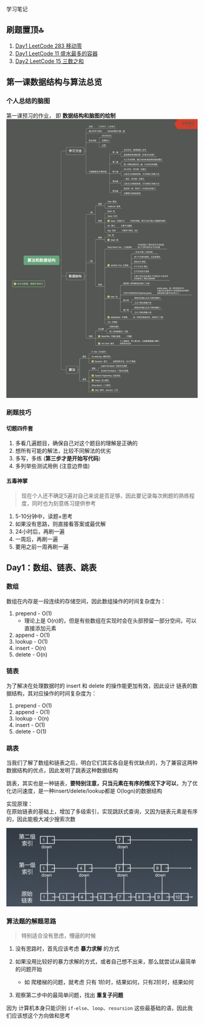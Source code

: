 学习笔记

## 刷题置顶🔝
1. [Day1 LeetCode 283 移动零](./Day1/README.md#1)
2. [Day1 LeetCode 11 盛水最多的容器](./Day1/README.md#2)
3. [Day2 LeetCode 15 三数之和](./Day2/README.md#4)

## 第一课数据结构与算法总览
### 个人总结的脑图
第一课预习的作业， 即 **数据结构和脑图的绘制**
  ![数据结构和脑图的绘制](./Data_structure_and_algorithm.png)


### 刷题技巧
#### 切题四件套
1. 多看几遍题目，确保自己对这个题目的理解是正确的
2. 想所有可能的解法，比较不同解法的优劣
3. 多写，多练 (**第三步才是开始写代码**)
4. 多列举些测试用例 (注意边界值)

#### 五毒神掌
> 现在个人还不确定5遍对自己来说是否足够，因此要记录每次刷题的熟练程度，同时也为刻意练习提供参考
1. 5-10分钟中，读题+思考
2. 如果没有思路，则直接看答案或最优解
3. 24小时后，再刷一遍
4. 一周后，再刷一遍
5. 要用之前一周再刷一遍


## Day1：数组、链表、跳表
### 数组
数组在内存是一段连续的存储空间，因此数组操作的时间复杂度为：
1. prepend - O(1)
    * 理论上是 O(n)的，但是有些数组在实现时会在头部预留一部分空间，可以直接添加元素
2. append - O(1)
3. lookup - O(1)
4. insert - O(n)
5. delete - O(n)

### 链表
为了解决在处理数据时的 insert 和 delete 的操作能更加有效，因此设计 链表的数据结构，其对应操作的时间复杂度为：
1. prepend - O(1)
2. append - O(1)
3. lookup - O(n)
4. insert - O(1)
5. delete - O(1)

### 跳表
当我们了解了数组和链表之后，明白它们其实各自是有优缺点的，为了兼容这两种数据结构的优点，因此发明了跳表这种数据结构  

跳表，其实也是一种链表，**要特别注意，只当元素在有序的情况下才可以**，为了优化访问速度，是一种insert/delete/lookup都是 O(logn)的数据结构  

实现原理：  
在原始链表的基础上，增加了多级索引，实现跳跃式查询，又因为链表元素是有序的，因此能极大减少搜索次数

![skip list](./skip_list.jpg)


### 算法题的解题思路 
> 特别适合没有思虑，懵逼的时候
1. 没有思路时，首先应该考虑 **暴力求解** 的方式

2. 如果没用比较好的暴力求解的方式，或者自己想不出来，那么就尝试从最简单的问题开始
    * 如 爬楼梯的问题，就考虑 只有 1阶时，结果如何，只有2阶时，结果如何

3. 观察第二步中的最简单问题，找出 **重复子问题**

因为 计算机本身只能识别 `if-else`、`loop`、`resursion` 这些最基础的语，因此我们应该想这个方向做和思考